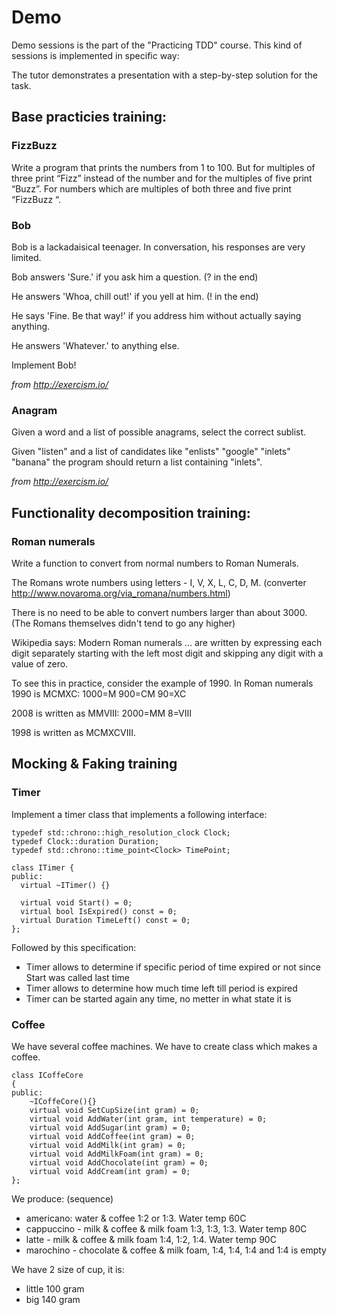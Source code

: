﻿# Demo

Demo sessions is the part of the "Practicing TDD" course. This kind of sessions is implemented in specific way:

The tutor demonstrates a presentation with a step-by-step solution for the task. 

## Base practicies training:
### FizzBuzz

Write a program that prints the numbers from 1 to 100. But for multiples of three print “Fizz” instead of the number and for the multiples of five print “Buzz”. For numbers which are multiples of both three and five print “FizzBuzz “.

### Bob

Bob is a lackadaisical teenager. In conversation, his responses are very limited.

Bob answers 'Sure.' if you ask him a question. (? in the end)

He answers 'Whoa, chill out!' if you yell at him. (! in the end)

He says 'Fine. Be that way!' if you address him without actually saying anything.

He answers 'Whatever.' to anything else.

Implement Bob!

_from http://exercism.io/_

### Anagram

Given a word and a list of possible anagrams, select the correct sublist.

Given "listen" and a list of candidates like "enlists" "google" "inlets" "banana" the program should return a list containing "inlets".

_from http://exercism.io/_


## Functionality decomposition training:

### Roman numerals

Write a function to convert from normal numbers to Roman Numerals.

The Romans wrote numbers using letters - I, V, X, L, C, D, M. (converter http://www.novaroma.org/via_romana/numbers.html)

There is no need to be able to convert numbers larger than about 3000. (The Romans themselves didn't tend to go any higher)

Wikipedia says: Modern Roman numerals ... are written by expressing each digit separately starting with the left most digit and skipping any digit with a value of zero.

To see this in practice, consider the example of 1990.
In Roman numerals 1990 is MCMXC:
1000=M 900=CM 90=XC

2008 is written as MMVIII:
2000=MM 8=VIII

1998 is written as MCMXCVIII.

## Mocking & Faking training

### Timer

Implement a timer class that implements a following interface:
```
typedef std::chrono::high_resolution_clock Clock;
typedef Clock::duration Duration;
typedef std::chrono::time_point<Clock> TimePoint;

class ITimer {
public:
  virtual ~ITimer() {}

  virtual void Start() = 0;
  virtual bool IsExpired() const = 0;
  virtual Duration TimeLeft() const = 0;
};
```

Followed by this specification:
* Timer allows to determine if specific period of time expired or not since Start was called last time
* Timer allows to determine how much time left till period is expired
* Timer can be started again any time, no metter in what state it is

### Coffee
We have several coffee machines. We have to create class which makes a coffee.
```
class ICoffeCore
{
public:
    ~ICoffeCore(){}
    virtual void SetCupSize(int gram) = 0;
    virtual void AddWater(int gram, int temperature) = 0;
    virtual void AddSugar(int gram) = 0;
    virtual void AddCoffee(int gram) = 0;
    virtual void AddMilk(int gram) = 0;
    virtual void AddMilkFoam(int gram) = 0;
    virtual void AddChocolate(int gram) = 0;
    virtual void AddCream(int gram) = 0;
};
```

We produce:
(sequence)
- americano: water & coffee 1:2 or 1:3. Water temp 60C
- cappuccino - milk & coffee & milk foam 1:3, 1:3, 1:3. Water temp 80C
- latte - milk & coffee & milk foam 1:4, 1:2, 1:4. Water temp 90C
- marochino - chocolate & coffee & milk foam, 1:4, 1:4, 1:4 and 1:4 is empty

We have 2 size of cup, it is:
- little 100 gram
- big 140 gram

